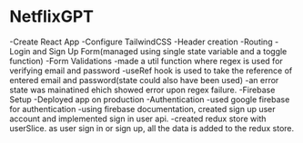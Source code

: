 # NetflixGPT

-Create React App
-Configure TailwindCSS
-Header creation
-Routing
-Login and Sign Up Form(managed using single state variable and a toggle function)
-Form Validations
  -made a util function where regex is used for verifying email and password
  -useRef hook is used to take the reference of entered email and password(state could also have been used)
  -an error state was mainatined ehich showed error upon regex failure.
-Firebase Setup
-Deployed app on production
-Authentication
  -used google firebase for authentication
  -using firebase documentation, created sign up user account and implemented sign in user api.
  -created redux store with userSlice.  as user sign in or sign up, all the data is added to the redux store.
   
